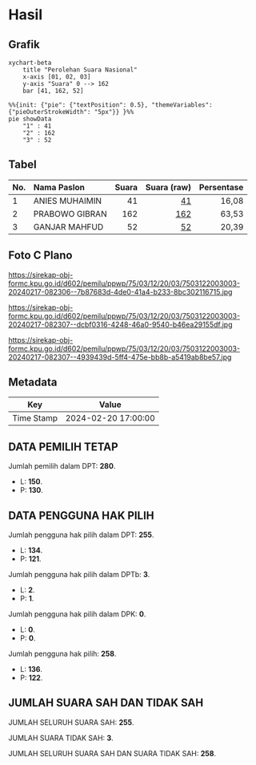 # Hasil

## Grafik

```mermaid
xychart-beta
    title "Perolehan Suara Nasional"
    x-axis [01, 02, 03]
    y-axis "Suara" 0 --> 162
    bar [41, 162, 52]
```

```mermaid
%%{init: {"pie": {"textPosition": 0.5}, "themeVariables": {"pieOuterStrokeWidth": "5px"}} }%%
pie showData
    "1" : 41
    "2" : 162
    "3" : 52
```

## Tabel

| No. | Nama Paslon    | Suara | Suara (raw) | Persentase |
|:--- |:-------------- | -----:| -----------:| ----------:|
| 1   | ANIES MUHAIMIN | 41    | [41][p-1]   | 16,08      |
| 2   | PRABOWO GIBRAN | 162   | [162][p-2]  | 63,53      |
| 3   | GANJAR MAHFUD  | 52    | [52][p-3]   | 20,39      |


[p-1]: https://github.com/gigit-pemilu/pemilu-2024/blob/main/pilpres/hitung-suara/sub/75-gorontalo/sub/03-bone-bolango/sub/12-suwawa-selatan/sub/2003-molintogupo/sub/003-tps/sub/paslon-1.txt
[p-2]: https://github.com/gigit-pemilu/pemilu-2024/blob/main/pilpres/hitung-suara/sub/75-gorontalo/sub/03-bone-bolango/sub/12-suwawa-selatan/sub/2003-molintogupo/sub/003-tps/sub/paslon-2.txt
[p-3]: https://github.com/gigit-pemilu/pemilu-2024/blob/main/pilpres/hitung-suara/sub/75-gorontalo/sub/03-bone-bolango/sub/12-suwawa-selatan/sub/2003-molintogupo/sub/003-tps/sub/paslon-3.txt

## Foto C Plano

https://sirekap-obj-formc.kpu.go.id/d602/pemilu/ppwp/75/03/12/20/03/7503122003003-20240217-082306--7b87683d-4de0-41a4-b233-8bc302116715.jpg

https://sirekap-obj-formc.kpu.go.id/d602/pemilu/ppwp/75/03/12/20/03/7503122003003-20240217-082307--dcbf0316-4248-46a0-9540-b46ea29155df.jpg

https://sirekap-obj-formc.kpu.go.id/d602/pemilu/ppwp/75/03/12/20/03/7503122003003-20240217-082307--4939439d-5ff4-475e-bb8b-a5419ab8be57.jpg


## Metadata

| Key        | Value               |
| ---------- | ------------------- |
| Time Stamp | 2024-02-20 17:00:00 |


## DATA PEMILIH TETAP

Jumlah pemilih dalam DPT: **280**.
 * L: **150**.
 * P: **130**.

## DATA PENGGUNA HAK PILIH

Jumlah pengguna hak pilih dalam DPT: **255**.
 * L: **134**.
 * P: **121**.

Jumlah pengguna hak pilih dalam DPTb: **3**.
 * L: **2**.
 * P: **1**.

Jumlah pengguna hak pilih dalam DPK: **0**.
 * L: **0**.
 * P: **0**.

Jumlah pengguna hak pilih: **258**.
 * L: **136**.
 * P: **122**.

## JUMLAH SUARA SAH DAN TIDAK SAH

JUMLAH SELURUH SUARA SAH: **255**.

JUMLAH SUARA TIDAK SAH: **3**.

JUMLAH SELURUH SUARA SAH DAN SUARA TIDAK SAH: **258**.


